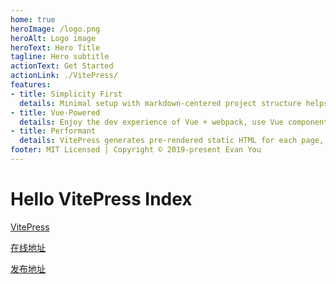 ```yaml
---
home: true
heroImage: /logo.png
heroAlt: Logo image
heroText: Hero Title
tagline: Hero subtitle
actionText: Get Started
actionLink: ./VitePress/
features:
- title: Simplicity First
  details: Minimal setup with markdown-centered project structure helps you focus on writing.
- title: Vue-Powered
  details: Enjoy the dev experience of Vue + webpack, use Vue components in markdown, and develop custom themes with Vue.
- title: Performant
  details: VitePress generates pre-rendered static HTML for each page, and runs as an SPA once a page is loaded.
footer: MIT Licensed | Copyright © 2019-present Evan You
---
```


# Hello VitePress Index


[VitePress](./VitePress/index.md)

[在线地址](http://pengchenggang.gitee.io/VitePress2021/)

[发布地址](https://gitee.com/pengchenggang/vitepress2021/pages)